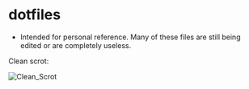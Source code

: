 # dotfiles
- Intended for personal reference. Many of these files are still being edited or are completely useless.

Clean scrot:

![Clean_Scrot](github.com/telmob/dotfiles/blob/master/pics/clean.png)


